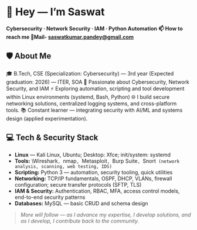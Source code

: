 # 👋 Hey — I’m Saswat
**Cybersecurity · Network Security · IAM · Python Automation** 
**📫 How to reach me 📧Mail- saswatkumar.pandey@gmail.com**

## 🛡️ About Me
🎓 B.Tech, CSE (Specialization: Cybersecurity) — 3rd year (Expected graduation: 2026) — ITER, SOA
🔐 Passionate about Cybersecurity, Network Security, and IAM
⚡ Exploring automation, scripting and tool development within Linux environments (systemd, Bash, Python)
🌐 I build secure networking solutions, centralized logging systems, and cross-platform tools.
📚 Constant learner — integrating security with AI/ML and systems design (applied experimentation).

## 💻 Tech & Security Stack
- **Linux** — Kali Linux, Ubuntu; Desktop: Xfce; init/system: systemd
- **Tools:** \Wireshark`, `nmap`, `Metasploit`, `Burp Suite`, `Snort` (network analysis, scanning, web testing, IDS)`
- **Scripting:** Python 3 — automation, security tooling, quick utilities
- **Networking:** TCP/IP fundamentals, OSPF, DHCP, VLANs, firewall configuration; secure transfer protocols (SFTP, TLS)
- **IAM & Security:** Authentication, RBAC, MFA, access control models, end-to-end security patterns
- **Databases:** MySQL — basic CRUD and schema design

> *More will follow — as I advance my expertise, I develop solutions, and as I develop, I contribute back to the community.*
